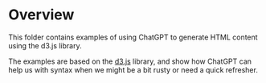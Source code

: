 # Overview

This folder contains examples of using ChatGPT to generate HTML content using the d3.js library. 

The examples are based on the [d3.js](https://d3js.org/) library, and show how ChatGPT can help us with syntax when
we might be a bit rusty or need a quick refresher.